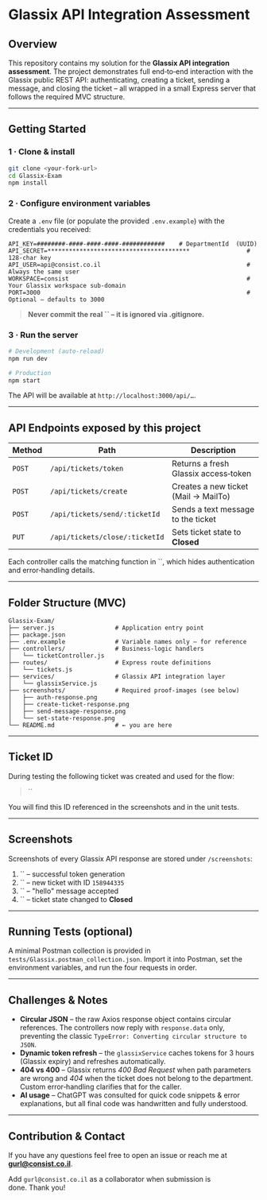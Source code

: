 # Glassix API Integration Assessment

## Overview

This repository contains my solution for the **Glassix API integration assessment**.
The project demonstrates full end‑to‑end interaction with the Glassix public REST API: authenticating, creating a ticket, sending a message, and closing the ticket – all wrapped in a small Express server that follows the required MVC structure.

---

## Getting Started

### 1 · Clone & install

```bash
git clone <your‑fork‑url>
cd Glassix‑Exam
npm install
```

### 2 · Configure environment variables

Create a `.env` file (or populate the provided `.env.example`) with the credentials you received:

```dotenv
API_KEY=########-####-####-####-############    # DepartmentId  (UUID)
API_SECRET=****************************************                # 128‑char key
API_USER=api@consist.co.il                                         # Always the same user
WORKSPACE=consist                                                  # Your Glassix workspace sub‑domain
PORT=3000                                                          # Optional – defaults to 3000
```

> **Never commit the real ****\`\`**** – it is ignored via .gitignore.**

### 3 · Run the server

```bash
# Development (auto‑reload)
npm run dev

# Production
npm start
```

The API will be available at `http://localhost:3000/api/…`.

---

## API Endpoints exposed by this project

| Method | Path                           | Description                          |
| ------ | ------------------------------ | ------------------------------------ |
| `POST` | `/api/tickets/token`           | Returns a fresh Glassix access‑token |
| `POST` | `/api/tickets/create`          | Creates a new ticket (Mail → MailTo) |
| `POST` | `/api/tickets/send/:ticketId`  | Sends a text message to the ticket   |
| `PUT`  | `/api/tickets/close/:ticketId` | Sets ticket state to **Closed**      |

Each controller calls the matching function in \`\`, which hides authentication and error‑handling details.

---

## Folder Structure (MVC)

```
Glassix‑Exam/
├── server.js                 # Application entry point
├── package.json
├── .env.example              # Variable names only – for reference
├── controllers/              # Business‑logic handlers
│   └── ticketController.js
├── routes/                   # Express route definitions
│   └── tickets.js
├── services/                 # Glassix API integration layer
│   └── glassixService.js
├── screenshots/              # Required proof‑images (see below)
│   ├── auth-response.png
│   ├── create-ticket-response.png
│   ├── send-message-response.png
│   └── set-state-response.png
└── README.md                 # ← you are here
```

---

## Ticket ID

During testing the following ticket was created and used for the flow:

> \`\`

You will find this ID referenced in the screenshots and in the unit tests.

---

## Screenshots

Screenshots of every Glassix API response are stored under `/screenshots`:

1. \`\` – successful token generation
2. \`\` – new ticket with ID `158944335`
3. \`\` – "hello" message accepted
4. \`\` – ticket state changed to **Closed**

---

## Running Tests (optional)

A minimal Postman collection is provided in `tests/Glassix.postman_collection.json`.
Import it into Postman, set the environment variables, and run the four requests in order.

---

## Challenges & Notes

* **Circular JSON** – the raw Axios response object contains circular references. The controllers now reply with `response.data` only, preventing the classic `TypeError: Converting circular structure to JSON`.
* **Dynamic token refresh** – the `glassixService` caches tokens for 3 hours (Glassix expiry) and refreshes automatically.
* **404 vs 400** – Glassix returns *400 Bad Request* when path parameters are wrong and *404* when the ticket does not belong to the department. Custom error‑handling clarifies that for the caller.
* **AI usage** – ChatGPT was consulted for quick code snippets & error explanations, but all final code was handwritten and fully understood.

---

## Contribution & Contact

If you have any questions feel free to open an issue or reach me at [**gurl@consist.co.il**](mailto:gurl@consist.co.il).

Add `gurl@consist.co.il` as a collaborator when submission is done. Thank you!
